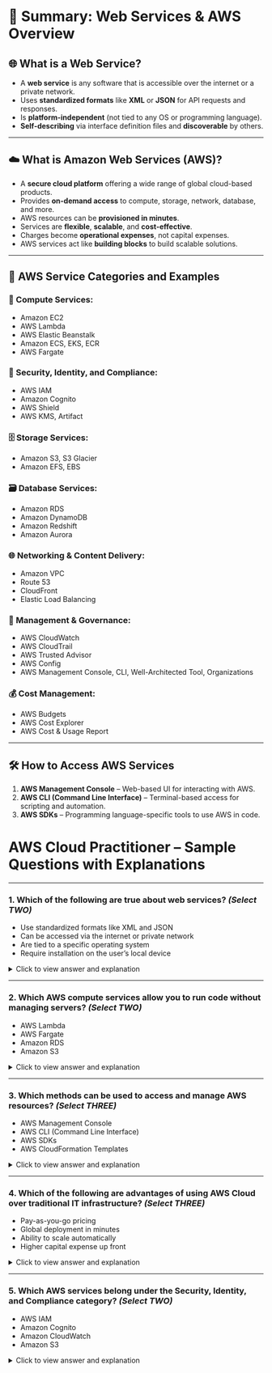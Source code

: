 # 📘 Summary: Web Services & AWS Overview

## 🌐 What is a Web Service?
- A **web service** is any software that is accessible over the internet or a private network.
- Uses **standardized formats** like **XML** or **JSON** for API requests and responses.
- Is **platform-independent** (not tied to any OS or programming language).
- **Self-describing** via interface definition files and **discoverable** by others.

---

## ☁️ What is Amazon Web Services (AWS)?
- A **secure cloud platform** offering a wide range of global cloud-based products.
- Provides **on-demand access** to compute, storage, network, database, and more.
- AWS resources can be **provisioned in minutes**.
- Services are **flexible**, **scalable**, and **cost-effective**.
- Charges become **operational expenses**, not capital expenses.
- AWS services act like **building blocks** to build scalable solutions.

---

## 🧮 AWS Service Categories and Examples

### 🚀 Compute Services:
- Amazon EC2
- AWS Lambda
- AWS Elastic Beanstalk
- Amazon ECS, EKS, ECR
- AWS Fargate

### 🔐 Security, Identity, and Compliance:
- AWS IAM
- Amazon Cognito
- AWS Shield
- AWS KMS, Artifact

### 🗄️ Storage Services:
- Amazon S3, S3 Glacier
- Amazon EFS, EBS

### 🗃️ Database Services:
- Amazon RDS
- Amazon DynamoDB
- Amazon Redshift
- Amazon Aurora

### 🌐 Networking & Content Delivery:
- Amazon VPC
- Route 53
- CloudFront
- Elastic Load Balancing

### 🧰 Management & Governance:
- AWS CloudWatch
- AWS CloudTrail
- AWS Trusted Advisor
- AWS Config
- AWS Management Console, CLI, Well-Architected Tool, Organizations

### 💰 Cost Management:
- AWS Budgets
- AWS Cost Explorer
- AWS Cost & Usage Report

---

## 🛠️ How to Access AWS Services
1. **AWS Management Console** – Web-based UI for interacting with AWS.
2. **AWS CLI (Command Line Interface)** – Terminal-based access for scripting and automation.
3. **AWS SDKs** – Programming language-specific tools to use AWS in code.


#  AWS Cloud Practitioner – Sample Questions with Explanations

---

### 1.  Which of the following are true about web services? *(Select TWO)*

-  Use standardized formats like XML and JSON  
-  Can be accessed via the internet or private network  
-  Are tied to a specific operating system  
-  Require installation on the user’s local device  

<details>
  <summary>Click to view answer and explanation</summary>
   **Correct Answers:**
  - Web services use formats like **XML/JSON** for API communication.
  - They are accessible over the **internet or intranet**.

  ❌ **Incorrect Options:**
  - Web services are **platform-independent**.
  - They do **not require installation** on a user's device; they are accessed remotely.
</details>

---

### 2.  Which AWS compute services allow you to run code without managing servers? *(Select TWO)*

-  AWS Lambda  
-  AWS Fargate  
-  Amazon RDS  
-  Amazon S3  

<details>
  <summary>Click to view answer and explanation</summary>
   **Correct Answers:**
  - **AWS Lambda** runs code serverlessly in response to events.
  - **AWS Fargate** allows you to run containers without managing infrastructure.

  ❌ **Incorrect Options:**
  - **Amazon RDS** is a **database** service.
  - **Amazon S3** is an **object storage** service.
</details>

---

### 3.  Which methods can be used to access and manage AWS resources? *(Select THREE)*

-  AWS Management Console  
-  AWS CLI (Command Line Interface)  
-  AWS SDKs  
-  AWS CloudFormation Templates  

<details>
  <summary>Click to view answer and explanation</summary>
   **Correct Answers:**
  - AWS resources can be managed through:
    - **AWS Management Console**
    - **AWS CLI**
    - **AWS SDKs**

  ❌ **Incorrect Option:**
  - **CloudFormation** is used to define infrastructure as code, not directly manage it.
</details>

---

### 4.  Which of the following are advantages of using AWS Cloud over traditional IT infrastructure? *(Select THREE)*

-  Pay-as-you-go pricing  
-  Global deployment in minutes  
-  Ability to scale automatically  
-  Higher capital expense up front  

<details>
  <summary>Click to view answer and explanation</summary>
   **Correct Answers:**
  - **Pay-as-you-go** means you pay only for what you use.
  - **Global deployment** is fast with AWS's many regions.
  - **Auto-scaling** allows infrastructure to adapt to demand.

  ❌ **Incorrect Option:**
  - AWS **reduces** capital expense by using **operational expense (OpEx)** model.
</details>

---

### 5.  Which AWS services belong under the **Security, Identity, and Compliance** category? *(Select TWO)*

-  AWS IAM  
-  Amazon Cognito  
-  Amazon CloudWatch  
-  Amazon S3  

<details>
  <summary>Click to view answer and explanation</summary>
   **Correct Answers:**
  - **IAM**: Controls access to AWS services.
  - **Cognito**: Manages user authentication and sign-in.

  ❌ **Incorrect Options:**
  - **CloudWatch** is used for **monitoring and observability**.
  - **S3** is a **storage** service.
</details>

